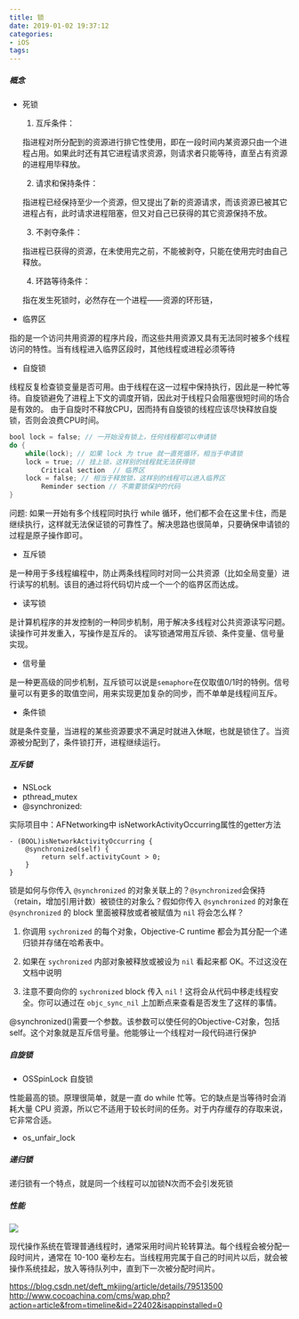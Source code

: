```yaml
---
title: 锁
date: 2019-01-02 19:37:12
categories:
- iOS
tags:
---
```

##### 概念

- 死锁

  1. 互斥条件：

  指进程对所分配到的资源进行排它性使用，即在一段时间内某资源只由一个进程占用。如果此时还有其它进程请求资源，则请求者只能等待，直至占有资源的进程用毕释放。

  2. 请求和保持条件：

  指进程已经保持至少一个资源，但又提出了新的资源请求，而该资源已被其它进程占有，此时请求进程阻塞，但又对自己已获得的其它资源保持不放。

  3. 不剥夺条件：

	指进程已获得的资源，在未使用完之前，不能被剥夺，只能在使用完时由自己释放。

  4. 环路等待条件：

	指在发生死锁时，必然存在一个进程——资源的环形链，

- 临界区

指的是一个访问共用资源的程序片段，而这些共用资源又具有无法同时被多个线程访问的特性。当有线程进入临界区段时，其他线程或进程必须等待

- 自旋锁

线程反复检查锁变量是否可用。由于线程在这一过程中保持执行，因此是一种忙等待。自旋锁避免了进程上下文的调度开销，因此对于线程只会阻塞很短时间的场合是有效的。
由于自旋时不释放CPU，因而持有自旋锁的线程应该尽快释放自旋锁，否则会浪费CPU时间。

```objective-c
bool lock = false; // 一开始没有锁上，任何线程都可以申请锁
do {
    while(lock); // 如果 lock 为 true 就一直死循环，相当于申请锁
    lock = true; // 挂上锁，这样别的线程就无法获得锁
        Critical section  // 临界区
    lock = false; // 相当于释放锁，这样别的线程可以进入临界区
        Reminder section // 不需要锁保护的代码        
}
```

问题: 如果一开始有多个线程同时执行 while 循环，他们都不会在这里卡住，而是继续执行，这样就无法保证锁的可靠性了。解决思路也很简单，只要确保申请锁的过程是原子操作即可。



- 互斥锁

是一种用于多线程编程中，防止两条线程同时对同一公共资源（比如全局变量）进行读写的机制。该目的通过将代码切片成一个一个的临界区而达成。

- 读写锁

是计算机程序的并发控制的一种同步机制，用于解决多线程对公共资源读写问题。读操作可并发重入，写操作是互斥的。 读写锁通常用互斥锁、条件变量、信号量实现。

- 信号量

是一种更高级的同步机制，互斥锁可以说是`semaphore`在仅取值0/1时的特例。信号量可以有更多的取值空间，用来实现更加复杂的同步，而不单单是线程间互斥。

- 条件锁

就是条件变量，当进程的某些资源要求不满足时就进入休眠，也就是锁住了。当资源被分配到了，条件锁打开，进程继续运行。

##### 互斥锁

- NSLock
- pthread_mutex
- @synchronized:

实际项目中：AFNetworking中 isNetworkActivityOccurring属性的getter方法
```
- (BOOL)isNetworkActivityOccurring {
    @synchronized(self) {
        return self.activityCount > 0;
    }
}
```

锁是如何与你传入 `@synchronized` 的对象关联上的？`@synchronized`会保持（retain，增加引用计数）被锁住的对象么？假如你传入 `@synchronized` 的对象在 `@synchronized` 的 block 里面被释放或者被赋值为 `nil` 将会怎么样？

1. 你调用 `sychronized` 的每个对象，Objective-C runtime 都会为其分配一个递归锁并存储在哈希表中。

2. 如果在 `sychronized` 内部对象被释放或被设为 `nil` 看起来都 OK。不过这没在文档中说明

3. 注意不要向你的 `sychronized` block 传入 `nil`！这将会从代码中移走线程安全。你可以通过在 `objc_sync_nil` 上加断点来查看是否发生了这样的事情。

@synchronized()需要一个参数。该参数可以使任何的Objective-C对象，包括self。这个对象就是互斥信号量。他能够让一个线程对一段代码进行保护

##### 自旋锁

- OSSpinLock 自旋锁

性能最高的锁。原理很简单，就是一直 do while 忙等。它的缺点是当等待时会消耗大量 CPU 资源，所以它不适用于较长时间的任务。对于内存缓存的存取来说，它非常合适。

- os_unfair_lock


##### 递归锁

递归锁有一个特点，就是同一个线程可以加锁N次而不会引发死锁

##### 性能

![](https://ws1.sinaimg.cn/large/006tKfTcly1g0um1sqv70j30tg0j0wg5.jpg)

[^_^]: {% asset_img 1.png 图片说明 %}

现代操作系统在管理普通线程时，通常采用时间片轮转算法。每个线程会被分配一段时间片，通常在 10-100 毫秒左右。当线程用完属于自己的时间片以后，就会被操作系统挂起，放入等待队列中，直到下一次被分配时间片。

https://blog.csdn.net/deft_mkjing/article/details/79513500
http://www.cocoachina.com/cms/wap.php?action=article&from=timeline&id=22402&isappinstalled=0